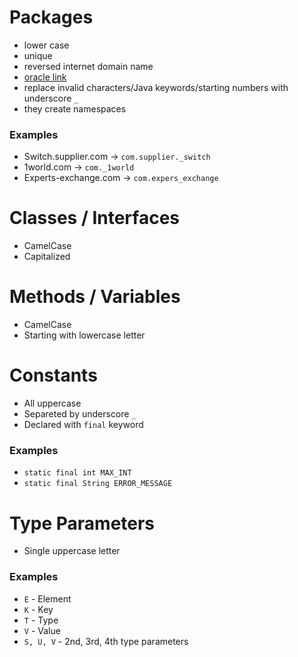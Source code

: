 # Packages

- lower case
- unique
- reversed internet domain name
- [oracle link](https://docs.oracle.com/javase/tutorial/java/package/namingpkgs.html)
- replace invalid characters/Java keywords/starting numbers with underscore `_`
- they create namespaces

### Examples

- Switch.supplier.com &rarr; `com.supplier._switch`
- 1world.com &rarr; `com._1world`
- Experts-exchange.com &rarr; `com.expers_exchange`

# Classes / Interfaces

- CamelCase
- Capitalized

# Methods / Variables

- CamelCase
- Starting with lowercase letter

# Constants

- All uppercase
- Separeted by underscore `_`
- Declared with `final` keyword

### Examples

- `static final int MAX_INT`
- `static final String ERROR_MESSAGE`

# Type Parameters

- Single uppercase letter

### Examples

- `E` - Element
- `K` - Key
- `T` - Type
- `V` - Value
- `S, U, V` - 2nd, 3rd, 4th type parameters
